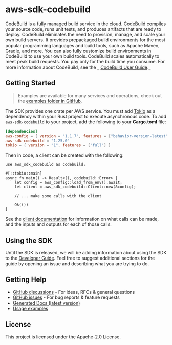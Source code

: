 # aws-sdk-codebuild

CodeBuild is a fully managed build service in the cloud. CodeBuild compiles your source code, runs unit tests, and produces artifacts that are ready to deploy. CodeBuild eliminates the need to provision, manage, and scale your own build servers. It provides prepackaged build environments for the most popular programming languages and build tools, such as Apache Maven, Gradle, and more. You can also fully customize build environments in CodeBuild to use your own build tools. CodeBuild scales automatically to meet peak build requests. You pay only for the build time you consume. For more information about CodeBuild, see the _ [CodeBuild User Guide](https://docs.aws.amazon.com/codebuild/latest/userguide/welcome.html)._

## Getting Started

> Examples are available for many services and operations, check out the
> [examples folder in GitHub](https://github.com/awslabs/aws-sdk-rust/tree/main/examples).

The SDK provides one crate per AWS service. You must add [Tokio](https://crates.io/crates/tokio)
as a dependency within your Rust project to execute asynchronous code. To add `aws-sdk-codebuild` to
your project, add the following to your **Cargo.toml** file:

```toml
[dependencies]
aws-config = { version = "1.1.7", features = ["behavior-version-latest"] }
aws-sdk-codebuild = "1.25.0"
tokio = { version = "1", features = ["full"] }
```

Then in code, a client can be created with the following:

```rust,no_run
use aws_sdk_codebuild as codebuild;

#[::tokio::main]
async fn main() -> Result<(), codebuild::Error> {
    let config = aws_config::load_from_env().await;
    let client = aws_sdk_codebuild::Client::new(&config);

    // ... make some calls with the client

    Ok(())
}
```

See the [client documentation](https://docs.rs/aws-sdk-codebuild/latest/aws_sdk_codebuild/client/struct.Client.html)
for information on what calls can be made, and the inputs and outputs for each of those calls.

## Using the SDK

Until the SDK is released, we will be adding information about using the SDK to the
[Developer Guide](https://docs.aws.amazon.com/sdk-for-rust/latest/dg/welcome.html). Feel free to suggest
additional sections for the guide by opening an issue and describing what you are trying to do.

## Getting Help

* [GitHub discussions](https://github.com/awslabs/aws-sdk-rust/discussions) - For ideas, RFCs & general questions
* [GitHub issues](https://github.com/awslabs/aws-sdk-rust/issues/new/choose) - For bug reports & feature requests
* [Generated Docs (latest version)](https://awslabs.github.io/aws-sdk-rust/)
* [Usage examples](https://github.com/awslabs/aws-sdk-rust/tree/main/examples)

## License

This project is licensed under the Apache-2.0 License.

